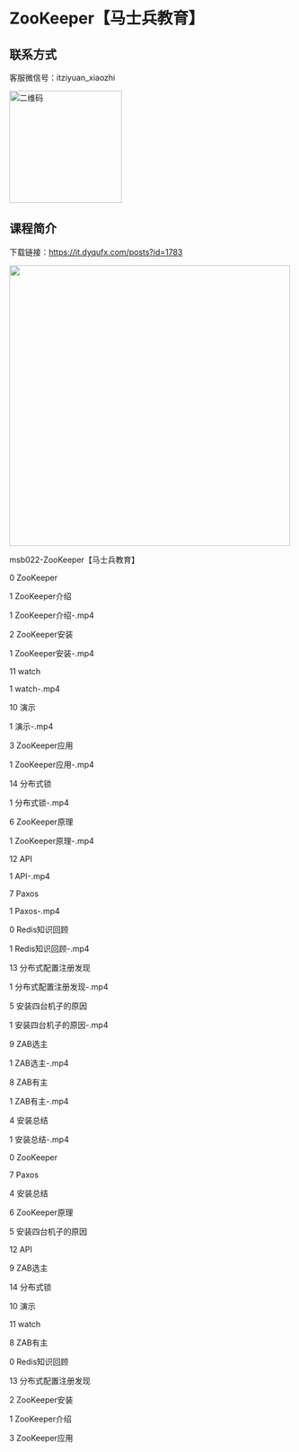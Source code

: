# ZooKeeper【马士兵教育】

## 联系方式

客服微信号：itziyuan_xiaozhi

<img src="https://ziyuanyun.oss-cn-guangzhou.aliyuncs.com/common/20240614073449/666b82192834a.jpg" width="200" height="200" alt="二维码">

## 课程简介

下载链接：https://it.dyqufx.com/posts?id=1783

<img src="https://ziyuanyun.oss-cn-guangzhou.aliyuncs.com/yun/20240515183533/66448ff55932c.jpg" width="500" alt="">

  msb022-ZooKeeper【马士兵教育】

 0 ZooKeeper

 1 ZooKeeper介绍

 1 ZooKeeper介绍-.mp4

 2 ZooKeeper安装

 1 ZooKeeper安装-.mp4

 11 watch

 1 watch-.mp4

 10 演示

 1 演示-.mp4

 3 ZooKeeper应用

 1 ZooKeeper应用-.mp4

 14 分布式锁

 1 分布式锁-.mp4

 6 ZooKeeper原理

 1 ZooKeeper原理-.mp4

 12 API

 1 API-.mp4

 7 Paxos

 1 Paxos-.mp4

 0 Redis知识回顾

 1 Redis知识回顾-.mp4

 13 分布式配置注册发现

 1 分布式配置注册发现-.mp4

 5 安装四台机子的原因

 1 安装四台机子的原因-.mp4

 9 ZAB选主

 1 ZAB选主-.mp4

 8 ZAB有主

 1 ZAB有主-.mp4

 4 安装总结

 1 安装总结-.mp4

 0 ZooKeeper

 7 Paxos

 4 安装总结

 6 ZooKeeper原理

 5 安装四台机子的原因

 12 API

 9 ZAB选主

 14 分布式锁

 10 演示

 11 watch

 8 ZAB有主

 0 Redis知识回顾

 13 分布式配置注册发现

 2 ZooKeeper安装

 1 ZooKeeper介绍

 3 ZooKeeper应用

  